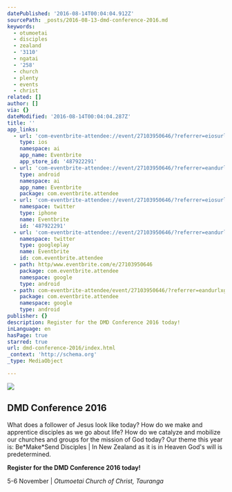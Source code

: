 ```yaml
---
datePublished: '2016-08-14T00:04:04.912Z'
sourcePath: _posts/2016-08-13-dmd-conference-2016.md
keywords:
  - otumoetai
  - disciples
  - zealand
  - '3110'
  - ngatai
  - '258'
  - church
  - plenty
  - events
  - christ
related: []
author: []
via: {}
dateModified: '2016-08-14T00:04:04.287Z'
title: ''
app_links:
  - url: 'com-eventbrite-attendee://event/27103950646/?referrer=eiosurlxfbk'
    type: ios
    namespace: ai
    app_name: Eventbrite
    app_store_id: '487922291'
  - url: 'com-eventbrite-attendee://event/27103950646/?referrer=eandurlxfbk'
    type: android
    namespace: ai
    app_name: Eventbrite
    package: com.eventbrite.attendee
  - url: 'com-eventbrite-attendee://event/27103950646/?referrer=eiosurlxtcar'
    namespace: twitter
    type: iphone
    name: Eventbrite
    id: '487922291'
  - url: 'com-eventbrite-attendee://event/27103950646/?referrer=eandurlxtcar'
    namespace: twitter
    type: googleplay
    name: Eventbrite
    id: com.eventbrite.attendee
  - path: http/www.eventbrite.com/e/27103950646
    package: com.eventbrite.attendee
    namespace: google
    type: android
  - path: com-eventbrite-attendee/event/27103950646/?referrer=eandurlxgoog
    package: com.eventbrite.attendee
    namespace: google
    type: android
publisher: {}
description: Register for the DMD Conference 2016 today!
inLanguage: en
hasPage: true
starred: true
url: dmd-conference-2016/index.html
_context: 'http://schema.org'
_type: MediaObject

---
```

![](https://the-grid-user-content.s3-us-west-2.amazonaws.com/05aa7587-279f-47ed-807c-0b42c327fca7.png)

<article style=""><h1>DMD Conference 2016</h1><p>What does a follower of Jesus look like today? How do we make and apprentice disciples as we go about life? How do we catalyze and mobilize our churches and groups for the mission of God today? Our theme this year is: Be*Make*Send Disciples | In New Zealand as it is in Heaven God's will is predetermined.</p></article>

**Register for the DMD Conference 2016 today!**

5-6 November | _Otumoetai Church of Christ, Tauranga_